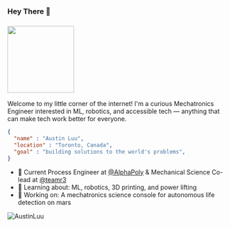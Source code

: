 ### Hey There 👋

<h3 align="left"><img src="https://media.giphy.com/media/Wj7lNjMNDxSmc/giphy.gif" width="150"></h3>

Welcome to my little corner of the internet! I'm a curious Mechatronics Engineer interested in ML, robotics, and accessible tech &mdash; anything that can make tech work better for everyone.

```json
{
  "name" : "Austin Luu",
  "location" : "Toronto, Canada",
  "goal" : "building solutions to the world's problems",
}
```

- 💼 Current Process Engineer at [@AlphaPoly](https://alphapoly.com/) & Mechanical Science Co-lead at [@teamr3](https://teamr3.ca/)
- 🌱 Learning about: ML, robotics, 3D printing, and power lifting
- 🔭 Working on: A mechatronics science console for autonomous life detection on mars 
<p align="left"> <img src="https://komarev.com/ghpvc/?username=AustinLuu" alt="AustinLuu" /></p>
